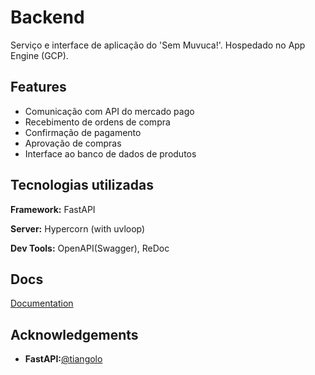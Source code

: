 
<!-- ![Logo](https://dev-to-uploads.s3.amazonaws.com/uploads/articles/th5xamgrr6se0x5ro4g6.png) -->


# Backend

Serviço e interface de aplicação do 'Sem Muvuca!'. Hospedado no App Engine (GCP).


## Features

- Comunicação com API do mercado pago
- Recebimento de ordens de compra
- Confirmação de pagamento
- Aprovação de compras
- Interface ao banco de dados de produtos


## Tecnologias utilizadas

**Framework:** FastAPI

**Server:** Hypercorn (with uvloop)

**Dev Tools:** OpenAPI(Swagger), ReDoc


## Docs

[Documentation](https://linktodocumentation)

## Acknowledgements

 - **FastAPI:**[@tiangolo](https://tiangolo.com/)
